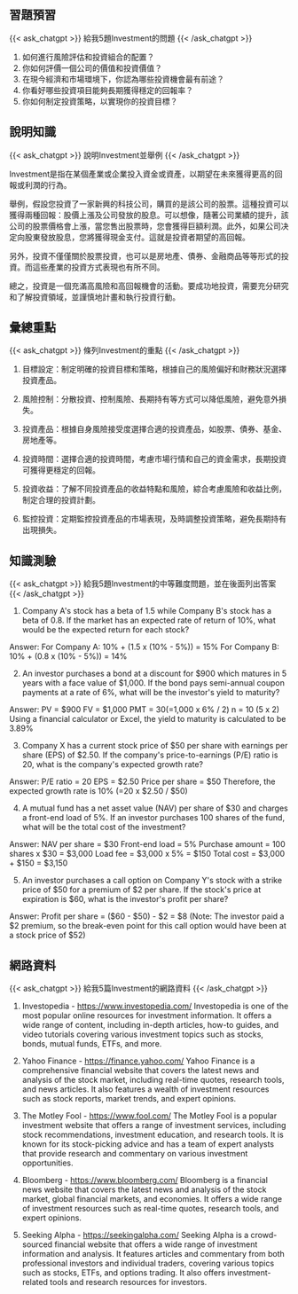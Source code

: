 ## 習題預習
{{< ask_chatgpt >}}
給我5題Investment的問題
{{< /ask_chatgpt >}}



1. 如何進行風險評估和投資組合的配置？
2. 你如何評價一個公司的價值和投資價值？
3. 在現今經濟和市場環境下，你認為哪些投資機會最有前途？
4. 你看好哪些投資項目能夠長期獲得穩定的回報率？
5. 你如何制定投資策略，以實現你的投資目標？   

## 說明知識
{{< ask_chatgpt >}}
說明Investment並舉例
{{< /ask_chatgpt >}}



Investment是指在某個產業或企業投入資金或資產，以期望在未來獲得更高的回報或利潤的行為。

舉例，假設您投資了一家新興的科技公司，購買的是該公司的股票。這種投資可以獲得兩種回報：股價上漲及公司發放的股息。可以想像，隨著公司業績的提升，該公司的股票價格會上漲，當您售出股票時，您會獲得巨額利潤。此外，如果公司决定向股東發放股息，您將獲得現金支付。這就是投資者期望的高回報。

另外，投資不僅僅關於股票投資，也可以是房地產、債券、金融商品等等形式的投資。而這些產業的投資方式表現也有所不同。

總之，投資是一個充滿高風險和高回報機會的活動。要成功地投資，需要充分研究和了解投資領域，並謹慎地計畫和執行投資行動。   

## 彙總重點
{{< ask_chatgpt >}}
條列Investment的重點
{{< /ask_chatgpt >}}



1. 目標設定：制定明確的投資目標和策略，根據自己的風險偏好和財務狀況選擇投資產品。

2. 風險控制：分散投資、控制風險、長期持有等方式可以降低風險，避免意外損失。

3. 投資產品：根據自身風險接受度選擇合適的投資產品，如股票、債券、基金、房地產等。

4. 投資時間：選擇合適的投資時間，考慮市場行情和自己的資金需求，長期投資可獲得更穩定的回報。

5. 投資收益：了解不同投資產品的收益特點和風險，綜合考慮風險和收益比例，制定合理的投資計劃。

6. 監控投資：定期監控投資產品的市場表現，及時調整投資策略，避免長期持有出現損失。   

## 知識測驗
{{< ask_chatgpt >}}
給我5題Investment的中等難度問題，並在後面列出答案
{{< /ask_chatgpt >}}



1. Company A's stock has a beta of 1.5 while Company B's stock has a beta of 0.8. If the market has an expected rate of return of 10%, what would be the expected return for each stock?

Answer:
For Company A: 10% + (1.5 x (10% - 5%)) = 15%
For Company B: 10% + (0.8 x (10% - 5%)) = 14%

2. An investor purchases a bond at a discount for $900 which matures in 5 years with a face value of $1,000. If the bond pays semi-annual coupon payments at a rate of 6%, what will be the investor's yield to maturity?

Answer:
PV = $900
FV = $1,000
PMT = $30 (=$1,000 x 6% / 2)
n = 10 (5 x 2)
Using a financial calculator or Excel, the yield to maturity is calculated to be 3.89%

3. Company X has a current stock price of $50 per share with earnings per share (EPS) of $2.50. If the company's price-to-earnings (P/E) ratio is 20, what is the company's expected growth rate?

Answer:
P/E ratio = 20
EPS = $2.50
Price per share = $50
Therefore, the expected growth rate is 10% (=20 x $2.50 / $50)

4. A mutual fund has a net asset value (NAV) per share of $30 and charges a front-end load of 5%. If an investor purchases 100 shares of the fund, what will be the total cost of the investment?

Answer:
NAV per share = $30
Front-end load = 5%
Purchase amount = 100 shares x $30 = $3,000
Load fee = $3,000 x 5% = $150
Total cost = $3,000 + $150 = $3,150

5. An investor purchases a call option on Company Y's stock with a strike price of $50 for a premium of $2 per share. If the stock's price at expiration is $60, what is the investor's profit per share?

Answer:
Profit per share = ($60 - $50) - $2 = $8
(Note: The investor paid a $2 premium, so the break-even point for this call option would have been at a stock price of $52)   

## 網路資料
{{< ask_chatgpt >}}
給我5篇Investment的網路資料
{{< /ask_chatgpt >}}



1. Investopedia - https://www.investopedia.com/
Investopedia is one of the most popular online resources for investment information. It offers a wide range of content, including in-depth articles, how-to guides, and video tutorials covering various investment topics such as stocks, bonds, mutual funds, ETFs, and more.

2. Yahoo Finance - https://finance.yahoo.com/
Yahoo Finance is a comprehensive financial website that covers the latest news and analysis of the stock market, including real-time quotes, research tools, and news articles. It also features a wealth of investment resources such as stock reports, market trends, and expert opinions.

3. The Motley Fool - https://www.fool.com/
The Motley Fool is a popular investment website that offers a range of investment services, including stock recommendations, investment education, and research tools. It is known for its stock-picking advice and has a team of expert analysts that provide research and commentary on various investment opportunities.

4. Bloomberg - https://www.bloomberg.com/
Bloomberg is a financial news website that covers the latest news and analysis of the stock market, global financial markets, and economies. It offers a wide range of investment resources such as real-time quotes, research tools, and expert opinions.

5. Seeking Alpha - https://seekingalpha.com/
Seeking Alpha is a crowd-sourced financial website that offers a wide range of investment information and analysis. It features articles and commentary from both professional investors and individual traders, covering various topics such as stocks, ETFs, and options trading. It also offers investment-related tools and research resources for investors.   

